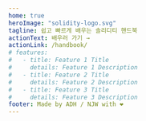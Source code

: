 ```yaml
---
home: true
heroImage: "solidity-logo.svg"
tagline: 쉽고 빠르게 배우는 솔리디티 핸드북
actionText: 배우러 가기 →
actionLink: /handbook/
# features:
#   - title: Feature 1 Title
#     details: Feature 1 Description
#   - title: Feature 2 Title
#     details: Feature 2 Description
#   - title: Feature 3 Title
#     details: Feature 3 Description
footer: Made by ADH / NJW with ❤️
---
```

